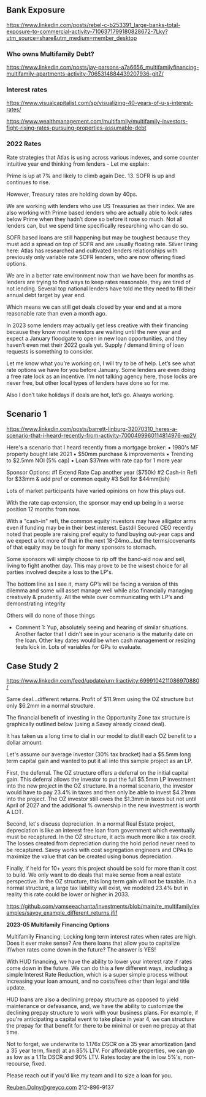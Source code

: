## Bank Exposure

https://www.linkedin.com/posts/rebel-c-b253391_large-banks-total-exposure-to-commercial-activity-7106371799180828672-7Lky?utm_source=share&utm_medium=member_desktop


### Who owns Multifamily Debt?

https://www.linkedin.com/posts/jay-parsons-a7a6656_multifamilyfinancing-multifamily-apartments-activity-7065314884439207936-gitZ/

### Interest rates

https://www.visualcapitalist.com/sp/visualizing-40-years-of-u-s-interest-rates/

https://www.wealthmanagement.com/multifamily/multifamily-investors-fight-rising-rates-pursuing-properties-assumable-debt


### 2022 Rates

Rate strategies that Atlas is using across various indexes, and some counter intuitive year end thinking from lenders - Let me explain:

Prime is up at 7% and likely to climb again Dec. 13. SOFR is up and continues to rise.

However, Treasury rates are holding down by 40ps.

We are working with lenders who use US Treasuries as their index. We are also working with Prime based lenders who are actually able to lock rates below Prime when they hadn’t done so before it rose so much. Not all lenders can, but we spend time specifically researching who can do so.

SOFR based loans are still happening but may be toughest because they must add a spread on top of SOFR and are usually floating rate. Silver lining here: Atlas has researched and cultivated lenders relationships with previously only variable rate SOFR lenders, who are now offering fixed options.

We are in a better rate environment now than we have been for months as lenders are trying to find ways to keep rates reasonable, they are tired of not lending. Several top national lenders have told me they need to fill their annual debt target by year end.

Which means we can still get deals closed by year end and at a more reasonable rate than even a month ago.

In 2023 some lenders may actually get less creative with their financing because they know most investors are waiting until the new year and expect a January floodgate to open in new loan opportunities, and they haven’t even met their 2022 goals yet. Supply / demand timing of loan requests is something to consider.

Let me know what you’re working on, I will try to be of help. Let’s see what rate options we have for you before January. Some lenders are even doing a free rate lock as an incentive. I’m not talking agency here, those locks are never free, but other local types of lenders have done so for me.

Also I don’t take holidays if deals are hot, let’s go. Always working.

## Scenario 1

https://www.linkedin.com/posts/barrett-linburg-32070310_heres-a-scenario-that-i-heard-recently-from-activity-7000499960114814976-ep2V

Here's a scenario that I heard recently from a mortgage broker:
▪️ 1980's MF property bought late 2021
▪️ $50mm purchase & improvements
▪️ Trending to $2.5mm NOI (5% cap)
▪️ Loan $37mm with rate cap for 1 more year

Sponsor Options:
#1 Extend Rate Cap another year ($750k)
#2 Cash-in Refi for $33mm & add pref or common equity
#3 Sell for $44mm(ish)

Lots of market participants have varied opinions on how this plays out.

With the rate cap extension, the sponsor may end up being in a worse position 12 months from now.

With a "cash-in" refi, the common equity investors may have alligator arms even if funding may be in their best interest. Eastdil Secured CEO recently noted that people are raising pref equity to fund buying out-year caps and we expect a lot more of that in the next 18-24mo...but the terms/covenants of that equity may be tough for many sponsors to stomach.

Some sponsors will simply choose to rip off the band-aid now and sell, living to fight another day. This may prove to be the wisest choice for all parties involved despite a loss to the LP's.

The bottom line as I see it, many GP’s will be facing a version of this dilemma and some will asset manage well while also financially managing creatively & prudently. All the while over communicating with LP’s and demonstrating integrity

Others will do none of those things

- Comment 1: Yup, absolutely seeing and hearing of similar situations. Another factor that I didn't see in your scenario is the maturity date on the loan. Other key dates would be when cash management or resizing tests kick in. Lots of variables for GPs to evaluate.

## Case Study 2

https://www.linkedin.com/feed/update/urn:li:activity:6999104211086970880/

Same deal…different returns. Profit of $11.9mm using the OZ structure but only $6.2mm in a normal structure.
 
The financial benefit of investing in the Opportunity Zone tax structure is graphically outlined below (using a Savoy already closed deal).
 
It has taken us a long time to dial in our model to distill each OZ benefit to a dollar amount.
 
Let's assume our average investor (30% tax bracket) had a $5.5mm long term capital gain and wanted to put it all into this sample project as an LP.
 
First, the deferral. The OZ structure offers a deferral on the initial capital gain. This deferral allows the investor to put the full $5.5mm LP investment into the new project in the OZ structure. In a normal scenario, the investor would have to pay 23.4% in taxes and then only be able to invest $4.21mm into the project. The OZ investor still owes the $1.3mm in taxes but not until April of 2027 and the additional % ownership in the new investment is worth A LOT.
 
Second, let's discuss depreciation. In a normal Real Estate project, depreciation is like an interest free loan from government which
eventually must be recaptured. In the OZ structure, it acts much more like a tax credit. The losses created from depreciation during the hold period never need to be recaptured. Savoy works with cost segregation engineers and CPAs to maximize the value that can be created using bonus depreciation.
 
Finally, if held for 10+ years this project should be sold for more than it cost to build. We only want to do deals that make sense
from a real estate perspective. In the OZ structure, this long term gain will not be taxable. In a normal structure, a large tax liability will exist, we modeled 23.4% but in reality this rate could be lower or higher in 2033.

https://github.com/vamseeachanta/investments/blob/main/re_multifamily/examples/savoy_example_different_returns.jfif


**2023-05 Multifamily Financing Options**

Multifamily Financing: Locking long term interest rates when rates are high. Does it ever make sense? Are there loans that allow you to capitalize if/when rates come down in the future?
The answer is YES!

With HUD financing, we have the ability to lower your interest rate if rates come down in the future. We can do this a few different ways, including a simple Interest Rate Reduction, which is a super simple process without increasing your loan amount, and no costs/fees other than legal and title update.

HUD loans are also a declining prepay structure as opposed to yield maintenance or defeasance, and, we have the ability to customize the declining prepay structure to work with your business plans. For example, if you're anticipating a capital event to take place in year 4, we can structure the prepay for that benefit for there to be minimal or even no prepay at that time.

Not to forget, we underwrite to 1.176x DSCR on a 35 year amortization (and a 35 year term, fixed) at an 85% LTV. For affordable properties, we can go as low as a 1.11x DSCR and 90% LTV. Rates today are the in low 5%'s, non-recourse, fixed.

Please reach out if you'd like my team and I to size a loan for you.

Reuben.Dolny@greyco.com
212-896-9137